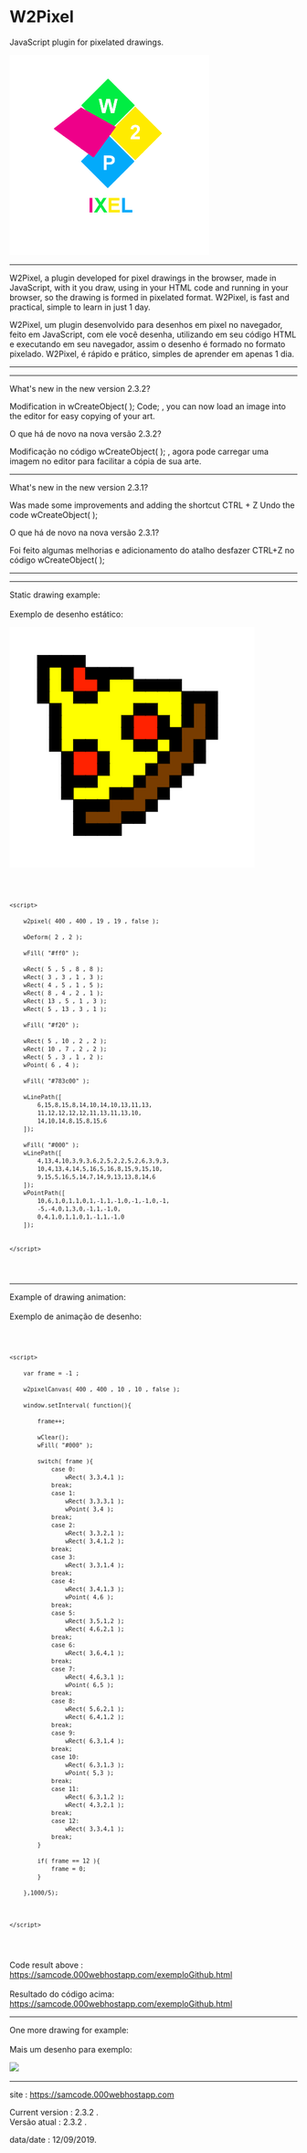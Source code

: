 # W2Pixel
JavaScript plugin for pixelated drawings.

<img src="w2p.png"/>

************

W2Pixel, a plugin developed for pixel drawings in the browser, made in JavaScript, with it you draw, using in your HTML code and running in your browser, so the drawing is formed in pixelated format. W2Pixel, is fast and practical, simple to learn in just 1 day.

W2Pixel, um plugin desenvolvido para desenhos em pixel no navegador, feito em JavaScript, com ele você desenha, utilizando em seu código HTML e executando em seu navegador, assim o desenho é formado no formato pixelado. W2Pixel, é rápido e prático, simples de aprender em apenas 1 dia.

************

************

What's new in the new version 2.3.2?

Modification in wCreateObject( ); Code; , you can now load an image into the editor for easy copying of your art.


O que há de novo na nova versão 2.3.2?

Modificação no código wCreateObject( ); , agora pode carregar uma imagem no editor para facilitar a cópia de sua arte.

-------------------------------------------------------------------------------------------------------------------------------------

What's new in the new version 2.3.1?

Was made some improvements and adding the shortcut CTRL + Z Undo the code wCreateObject( );


O que há de novo na nova versão 2.3.1?

Foi feito algumas melhorias e adicionamento do atalho desfazer CTRL+Z no código wCreateObject( );

************
************

Static drawing example:
<br><br>
Exemplo de desenho estático:

<img src="ex.png"/>

<code><pre>

    <script>

        w2pixel( 400 , 400 , 19 , 19 , false );

        wDeform( 2 , 2 );

        wFill( "#ff0" );

        wRect( 5 , 5 , 8 , 8 );
        wRect( 3 , 3 , 1 , 3 );
        wRect( 4 , 5 , 1 , 5 );
        wRect( 8 , 4 , 2 , 1 );
        wRect( 13 , 5 , 1 , 3 );
        wRect( 5 , 13 , 3 , 1 );

        wFill( "#f20" );

        wRect( 5 , 10 , 2 , 2 );
        wRect( 10 , 7 , 2 , 2 );
        wRect( 5 , 3 , 1 , 2 );
        wPoint( 6 , 4 );

        wFill( "#783c00" );

        wLinePath([
            6,15,8,15,8,14,10,14,10,13,11,13,
            11,12,12,12,12,11,13,11,13,10,
            14,10,14,8,15,8,15,6
        ]);

        wFill( "#000" );
        wLinePath([
            4,13,4,10,3,9,3,6,2,5,2,2,5,2,6,3,9,3,
            10,4,13,4,14,5,16,5,16,8,15,9,15,10,
            9,15,5,16,5,14,7,14,9,13,13,8,14,6
        ]);
        wPointPath([
            10,6,1,0,1,1,0,1,-1,1,-1,0,-1,-1,0,-1,
            -5,-4,0,1,3,0,-1,1,-1,0,
            0,4,1,0,1,1,0,1,-1,1,-1,0
        ]);


    </script>

</pre></code>

**************

Example of drawing animation:
<br><br>
Exemplo de animação de desenho:

<code><pre>

    <script>

        var frame = -1 ;

        w2pixelCanvas( 400 , 400 , 10 , 10 , false );
       
        window.setInterval( function(){

            frame++;

            wClear();
            wFill( "#000" ); 

            switch( frame ){
                case 0:
                    wRect( 3,3,4,1 );
                break;
                case 1:
                    wRect( 3,3,3,1 );
                    wPoint( 3,4 );
                break;
                case 2:
                    wRect( 3,3,2,1 );
                    wRect( 3,4,1,2 );
                break;
                case 3:
                    wRect( 3,3,1,4 );
                break;
                case 4:
                    wRect( 3,4,1,3 );
                    wPoint( 4,6 );
                break;
                case 5:
                    wRect( 3,5,1,2 );
                    wRect( 4,6,2,1 );
                break;
                case 6:
                    wRect( 3,6,4,1 );
                break;
                case 7:
                    wRect( 4,6,3,1 );
                    wPoint( 6,5 );
                break;
                case 8:
                    wRect( 5,6,2,1 );
                    wRect( 6,4,1,2 );
                break;
                case 9:
                    wRect( 6,3,1,4 );
                break;
                case 10:
                    wRect( 6,3,1,3 );
                    wPoint( 5,3 );
                break;
                case 11:
                    wRect( 6,3,1,2 );
                    wRect( 4,3,2,1 );
                break;
                case 12:
                    wRect( 3,3,4,1 );
                break;
            }

            if( frame == 12 ){
                frame = 0;
            }

        },1000/5);
       
        
        
    </script>

</code></pre>

Code result above : https://samcode.000webhostapp.com/exemploGithub.html
<br><br>
Resultado do código acima:  https://samcode.000webhostapp.com/exemploGithub.html

************
One more drawing for example:
<br><br>
Mais um desenho para exemplo:
<br>

<img src="https://samcode.000webhostapp.com/exempleimggithub.png"/>

************

site : https://samcode.000webhostapp.com

Current version : 2.3.2 .
<br>
Versão atual : 2.3.2 .

data/date : 12/09/2019.


